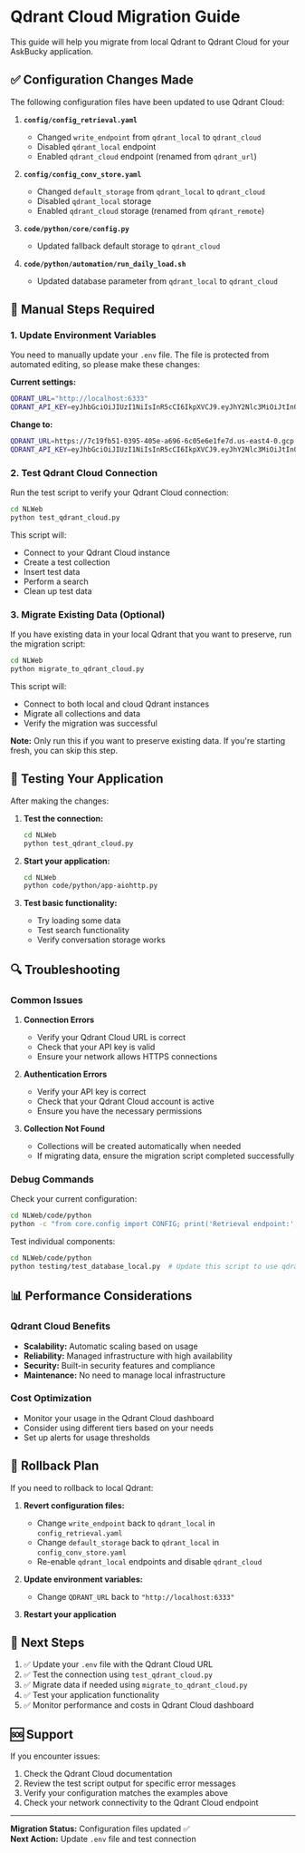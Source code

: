 # Qdrant Cloud Migration Guide

This guide will help you migrate from local Qdrant to Qdrant Cloud for your AskBucky application.

## ✅ Configuration Changes Made

The following configuration files have been updated to use Qdrant Cloud:

1. **`config/config_retrieval.yaml`**
   - Changed `write_endpoint` from `qdrant_local` to `qdrant_cloud`
   - Disabled `qdrant_local` endpoint
   - Enabled `qdrant_cloud` endpoint (renamed from `qdrant_url`)

2. **`config/config_conv_store.yaml`**
   - Changed `default_storage` from `qdrant_local` to `qdrant_cloud`
   - Disabled `qdrant_local` storage
   - Enabled `qdrant_cloud` storage (renamed from `qdrant_remote`)

3. **`code/python/core/config.py`**
   - Updated fallback default storage to `qdrant_cloud`

4. **`code/python/automation/run_daily_load.sh`**
   - Updated database parameter from `qdrant_local` to `qdrant_cloud`

## 🔧 Manual Steps Required

### 1. Update Environment Variables

You need to manually update your `.env` file. The file is protected from automated editing, so please make these changes:

**Current settings:**
```bash
QDRANT_URL="http://localhost:6333"
QDRANT_API_KEY=eyJhbGciOiJIUzI1NiIsInR5cCI6IkpXVCJ9.eyJhY2Nlc3MiOiJtIn0.3P6C_8DARSfPalcpH27y0csxJ45kDas_3zGv920kpAM
```

**Change to:**
```bash
QDRANT_URL=https://7c19fb51-0395-405e-a696-6c05e6e1fe7d.us-east4-0.gcp.cloud.qdrant.io
QDRANT_API_KEY=eyJhbGciOiJIUzI1NiIsInR5cCI6IkpXVCJ9.eyJhY2Nlc3MiOiJtIn0.3P6C_8DARSfPalcpH27y0csxJ45kDas_3zGv920kpAM
```

### 2. Test Qdrant Cloud Connection

Run the test script to verify your Qdrant Cloud connection:

```bash
cd NLWeb
python test_qdrant_cloud.py
```

This script will:
- Connect to your Qdrant Cloud instance
- Create a test collection
- Insert test data
- Perform a search
- Clean up test data

### 3. Migrate Existing Data (Optional)

If you have existing data in your local Qdrant that you want to preserve, run the migration script:

```bash
cd NLWeb
python migrate_to_qdrant_cloud.py
```

This script will:
- Connect to both local and cloud Qdrant instances
- Migrate all collections and data
- Verify the migration was successful

**Note:** Only run this if you want to preserve existing data. If you're starting fresh, you can skip this step.

## 🚀 Testing Your Application

After making the changes:

1. **Test the connection:**
   ```bash
   cd NLWeb
   python test_qdrant_cloud.py
   ```

2. **Start your application:**
   ```bash
   cd NLWeb
   python code/python/app-aiohttp.py
   ```

3. **Test basic functionality:**
   - Try loading some data
   - Test search functionality
   - Verify conversation storage works

## 🔍 Troubleshooting

### Common Issues

1. **Connection Errors**
   - Verify your Qdrant Cloud URL is correct
   - Check that your API key is valid
   - Ensure your network allows HTTPS connections

2. **Authentication Errors**
   - Verify your API key is correct
   - Check that your Qdrant Cloud account is active
   - Ensure you have the necessary permissions

3. **Collection Not Found**
   - Collections will be created automatically when needed
   - If migrating data, ensure the migration script completed successfully

### Debug Commands

Check your current configuration:
```bash
cd NLWeb/code/python
python -c "from core.config import CONFIG; print('Retrieval endpoint:', CONFIG.write_endpoint); print('Storage endpoint:', CONFIG.conversation_storage_default)"
```

Test individual components:
```bash
cd NLWeb/code/python
python testing/test_database_local.py  # Update this script to use qdrant_cloud
```

## 📊 Performance Considerations

### Qdrant Cloud Benefits
- **Scalability:** Automatic scaling based on usage
- **Reliability:** Managed infrastructure with high availability
- **Security:** Built-in security features and compliance
- **Maintenance:** No need to manage local infrastructure

### Cost Optimization
- Monitor your usage in the Qdrant Cloud dashboard
- Consider using different tiers based on your needs
- Set up alerts for usage thresholds

## 🔄 Rollback Plan

If you need to rollback to local Qdrant:

1. **Revert configuration files:**
   - Change `write_endpoint` back to `qdrant_local` in `config_retrieval.yaml`
   - Change `default_storage` back to `qdrant_local` in `config_conv_store.yaml`
   - Re-enable `qdrant_local` endpoints and disable `qdrant_cloud`

2. **Update environment variables:**
   - Change `QDRANT_URL` back to `"http://localhost:6333"`

3. **Restart your application**

## 📝 Next Steps

1. ✅ Update your `.env` file with the Qdrant Cloud URL
2. ✅ Test the connection using `test_qdrant_cloud.py`
3. ✅ Migrate data if needed using `migrate_to_qdrant_cloud.py`
4. ✅ Test your application functionality
5. ✅ Monitor performance and costs in Qdrant Cloud dashboard

## 🆘 Support

If you encounter issues:
1. Check the Qdrant Cloud documentation
2. Review the test script output for specific error messages
3. Verify your configuration matches the examples above
4. Check your network connectivity to the Qdrant Cloud endpoint

---

**Migration Status:** Configuration files updated ✅  
**Next Action:** Update `.env` file and test connection 